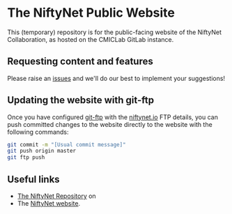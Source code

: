 # The NiftyNet Public Website

This (temporary) repository is for the public-facing website of the
NiftyNet Collaboration, as hosted on the CMICLab GitLab instance.

## Requesting content and features

Please raise an [issues](https://cmiclab.cs.ucl.ac.uk/twhyntie/niftynet-website/issues)
and we'll do our best to implement your suggestions!

## Updating the website with git-ftp

Once you have configured [git-ftp](https://github.com/git-ftp/git-ftp/)
with the [niftynet.io](http://niftynet.io) FTP details, you can
push committed changes to the website directly to the website with
the following commands:

```bash
git commit -m "[Usual commit message]"
git push origin master
git ftp push
```

## Useful links

* [The NiftyNet Repository](https://github.com/NifTK/NiftyNet) on
* The [NiftyNet website](http://niftynet.io).
